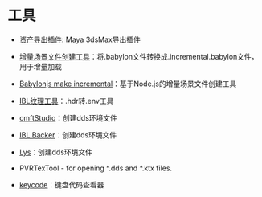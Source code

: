 # 工具

- [资产导出插件](https://github.com/BabylonJS/Exporters/releases): Maya 3dsMax导出插件
- [增量场景文件创建工具](https://github.com/BabylonJS/Exporters/tree/master/Tools/MakeIncremental)：将.babylon文件转换成.incremental.babylon文件，用于增量加载
- [Babylonjs make incremental](https://www.npmjs.com/package/babylonjs-make-incremental)：基于Node.js的增量场景文件创建工具
- [IBL纹理工具](https://www.babylonjs.com/tools/ibl/)：.hdr转.env工具
- [cmftStudio](https://github.com/dariomanesku/cmftStudio)：创建dds环境文件
- [IBL Backer](https://github.com/derkreature/IBLBaker)：创建dds环境文件
- [Lys](https://www.knaldtech.com/lys/)：创建dds环境文件

- PVRTexTool - for opening *.dds and *.ktx files.
- [keycode](https://keycode.info/)：键盘代码查看器